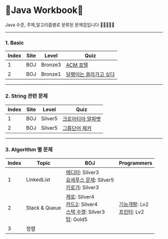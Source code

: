 # 📖Java Workbook📖
 Java 수준, 주제,알고리즘별로 분류된 문제집입니다 🙇🏻🙇🏻‍♀

* * *

### 1. Basic
|Index|Site|Level|Quiz|
|-----|----|-----|----|
|1|BOJ|Bronze3|[ACM 호텔](https://www.acmicpc.net/problem/10250)|
|2|BOJ|Bronze1|[달팽이는 올라가고 싶다](https://www.acmicpc.net/problem/2869)|

* * *

### 2. String 관련 문제
|Index|Site|Level|Quiz|
|-----|----|-----|----|
|1|BOJ|Silver5|[크로아티아 알파벳](https://www.acmicpc.net/problem/2941)|
|2|BOJ|Silver5|[그룹단어 체커](https://www.acmicpc.net/problem/1316)|

* * *

### 3. Algorithm 별 문제
|Index|Topic|BOJ|Programmers|
|-----|-----|---|-----------|
|1|LinkedList|[에디터](https://www.acmicpc.net/problem/1406): Silver3 </br> [요세푸스 문제](https://www.acmicpc.net/problem/1158): Silver5 </br> [키로거](https://www.acmicpc.net/problem/5397): Silver3|
|2|Stack & Queue|[제로](https://www.acmicpc.net/problem/10773): Silver4 </br> [카드2](https://www.acmicpc.net/problem/2164): Silver4 </br> [스택 수열](https://www.acmicpc.net/problem/1874): Silver3 </br> [탑](https://www.acmicpc.net/problem/2493): Gold5|[기능개발](https://programmers.co.kr/learn/courses/30/lessons/42586): Lv2 </br> [프린터](https://programmers.co.kr/learn/courses/30/lessons/42587): Lv2|
|3|정렬||

